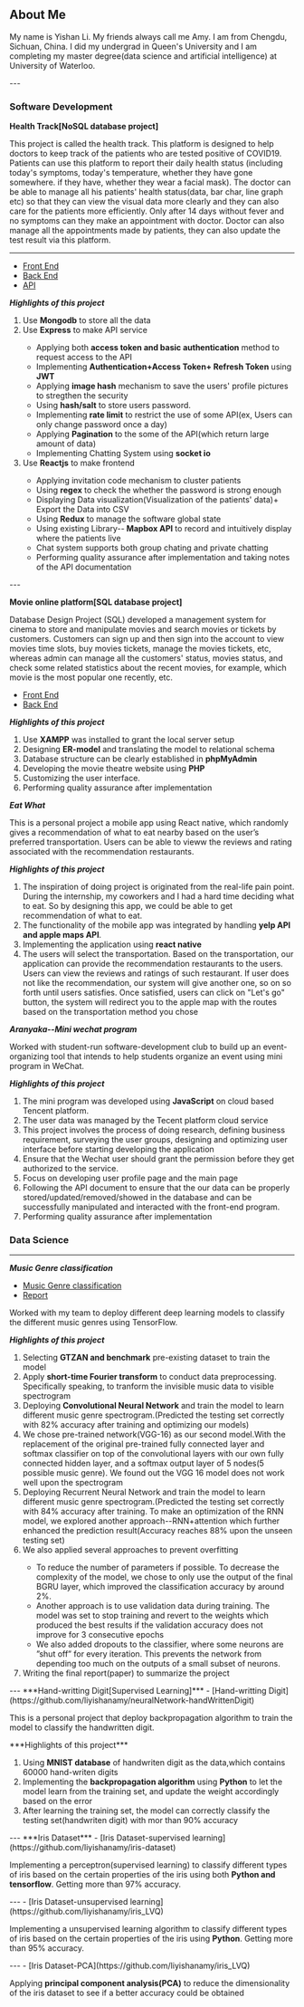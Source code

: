## About Me
<p>My name is Yishan Li. My friends always call me Amy. I am from Chengdu, Sichuan, China. I did my undergrad in Queen's University and I am completing my master degree(data science and artificial intelligence) at University of Waterloo.</p>
---


### Software Development

**Health Track[NoSQL database project]**
<p>This project is called the health track. This platform is designed to help doctors to keep track of the patients who are tested positive of COVID19.  Patients can use this platform to report their daily health status (including today's symptoms, today's temperature, whether they have gone somewhere. if they have, whether they wear a facial mask). The doctor can be able to manage all his patients' health status(data, bar char, line graph etc) so that they can view the visual data more clearly and they can also care for the patients more efficiently. Only after 14 days without fever and no symptoms can they make an appointment with doctor. Doctor can also manage all the appointments made by patients, they can also update the test result via this platform.  </p>

---
- [Front End](https://github.com/liyishanamy/healthtrackingplatform_frontend)
- [Back End](https://github.com/liyishanamy/healthInformation_backend)
- [API](https://docs.google.com/document/d/15rplKs8JGBj297dSzQFhMPIbVfc3abBbPUhmvtrWwfU/edit)

***Highlights of this project***
<ol>
  <li>Use <strong>Mongodb</strong> to store all the data</li>
  <li>Use <strong>Express</strong> to make API service</li> 
         <ul>
            <li>Applying both <strong>access token and basic authentication</strong> method to request access to the API</li>
            <li>Implementing <strong>Authentication+Access Token+ Refresh Token</strong> using <strong>JWT</strong></li>
            <li>Applying <strong>image hash</strong> mechanism to save the users' profile pictures to stregthen the security</li>
            <li>Using <strong>hash/salt</strong> to store users password. </li>
            <li>Implementing <strong>rate limit</strong> to restrict the use of some API(ex, Users can only change password once a day)</li>
            <li>Applying <strong>Pagination</strong> to the some of the API(which return large amount of data)</li>
            <li>Implementing Chatting System using <strong>socket io</strong></li>
         </ul>
        
  <li>Use <strong>Reactjs</strong> to make frontend</li>
        <ul>
          <li>Applying invitation code mechanism to cluster patients</li>
          <li>Using <strong>regex</strong> to check the whether the password is strong enough</li>
          <li>Displaying Data visualization(Visualization of the patients' data)+ Export the Data into CSV</li>
          <li>Using <strong>Redux</strong> to manage the software global state</li>
          <li>Using existing Library--<strong> Mapbox API</strong> to record and intuitively display where the patients live</li>
          <li>Chat system supports both group chating and private chatting</li>
          <li>Performing quality assurance after implementation and taking notes of the API documentation</li>
        </ul>
   </ol>
---

**Movie online platform[SQL database project]**
<p>Database Design Project (SQL) developed a management system for cinema to store and manipulate movies and search movies or tickets by customers.  Customers can sign up and then sign into the account to view movies time slots, buy movies tickets, manage the movies tickets, etc, whereas admin can manage all the customers' status, movies status, and check some related statistics about the recent movies, for example, which movie is the most popular one recently, etc. </p>

- [Front End](https://github.com/liyishanamy/movie)
- [Back End](https://github.com/liyishanamy/movie)

***Highlights of this project***
<ol>
  <li>Use <strong>XAMPP</strong> was installed to grant the local server setup</li>
  <li>Designing <strong>ER-model</strong> and translating the model to relational schema</li>
  <li>Database structure can be clearly established in <strong>phpMyAdmin</strong></li>
  <li>Developing the movie theatre website using <strong>PHP</strong></li>
  <li>Customizing the user interface.</li>
  <li>Performing quality assurance after implementation</li>
</ol>

***Eat What***
<p>This is a personal project a mobile app using React native, which randomly gives a recommendation of what to eat nearby based on the user’s preferred transportation. Users can be able to vieww the reviews and rating associated with the recommendation restaurants. </p>

***Highlights of this project***
<ol>
      <li>The inspiration of doing project is originated from the real-life pain point. During the internship, my coworkers and I had a hard time deciding what to eat. So by designing this app, we could be able to get recommendation of what to eat. </li>
      <li>The functionality of the mobile app was integrated by handling <strong>yelp API and apple maps API</strong>.</li>
      <li>Implementing the application using <strong>react native</strong></li>
      <li>The users will select the transportation. Based on the transportation, our application can provide the recommendation restaurants to the users. Users can view the reviews and ratings of such restaurant. If user does not like the recommendation, our system will give another one, so on so forth until users satisfies.  Once satisfied, users can click on "Let's go" button, the system will redirect you to the apple map with the routes based on the transportation method you chose</li>
</ol>


***Aranyaka--Mini wechat program***
<p>Worked with student-run software-development club to build up an event-organizing tool that intends to help students organize an event using mini program in WeChat.</p>

***Highlights of this project***
<ol>
  <li>The mini program was developed using <strong>JavaScript</strong> on cloud based Tencent platform.</li>
  <li>The user data was managed by the Tecent platform cloud service</li>
  <li>This project involves the process of doing research, defining business requirement, surveying the user groups, designing and optimizing user interface before starting developing the application</li>
  <li>Ensure that the Wechat user should grant the permission before they get authorized to the service.</li>
  <li> Focus on developing user profile page and the main page </li>
  <li> Following the API document to ensure that the our data can be properly stored/updated/removed/showed in the database and can be successfully manipulated and interacted with the front-end program.</li>
   <li>Performing quality assurance after implementation</li>
</ol>


### Data Science
---
***Music Genre classification***
- [Music Genre classification](https://github.com/astralcai/music-genre-classification) 
- [Report](https://github.com/liyishanamy/music-genre-classification_report)

<p>Worked with my team to deploy different deep learning models to classify the different music genres using TensorFlow.</p>

***Highlights of this project***
<ol>
  <li>Selecting <strong>GTZAN and benchmark</strong> pre-existing dataset to train the model</li>
  <li>Apply <strong>short-time Fourier transform</strong> to conduct data preprocessing. Specifically speaking, to tranform the invisible music data to visible spectrogram</li>
  <li>Deploying <strong>Convolutional Neural Network</strong> and train the model to learn different music genre spectrogram.(Predicted the testing set correctly with 82% accuracy after training and optimizing our models)</li>
  <li>We chose pre-trained network(VGG-16) as our second model.With the replacement of the original pre-trained fully connected layer and softmax classifier on top of the convolutional layers with our own fully connected hidden layer, and a softmax output layer of 5 nodes(5 possible music genre). We found out the VGG 16 model does not work well upon the spectrogram </li>
  <li>Deploying Recurrent Neural Network and train the model to learn different music genre spectrogram.(Predicted the testing set correctly with 84% accuracy after training. To make an optimization of the RNN model, we explored another approach--RNN+attention which further enhanced the prediction result(Accuracy reaches 88% upon the unseen testing set) </li>
  <li>We also applied several approaches to prevent overfitting</li>
  <ul>
    <li>To reduce the number of parameters if possible. To decrease the complexity of the model, we chose to only use the output of the final BGRU layer, which improved the classification accuracy by around 2%.</li>
    <li>Another approach is to use validation data during training. The model was set to stop training and revert to the weights which produced the best results if the validation accuracy does not improve for 3 consecutive epochs</li>
    <li>We also added dropouts to the classifier, where some neurons are ”shut off” for every iteration. This prevents the network from depending too much on the outputs of a small subset of neurons.</li>
  </ul>
  <li>Writing the final report(paper) to summarize the project</li>
</ol>
---
***Hand-writting Digit[Supervised Learning]***
- [Hand-writting Digit](https://github.com/liyishanamy/neuralNetwork-handWrittenDigit)
<p>This is a personal project that deploy backpropagation algorithm to train the model to classify the handwritten digit.</p>
***Highlights of this project***
<ol>
  <li>Using <strong>MNIST database</strong> of handwriten digit as the data,which contains 60000 hand-writen digits</li>
  <li>Implementing the <strong>backpropagation algorithm</strong> using <strong>Python</strong> to let the model learn from the training set, and update the weight accordingly based on the error</li>
  <li>After learning the training set, the model can correctly classify the testing set(handwriten digit) with mor than 90% accuracy </li>
</ol>
---
***Iris Dataset***
- [Iris Dataset-supervised learning](https://github.com/liyishanamy/iris-dataset)
<p>Implementing a perceptron(supervised learning) to classify different types of iris based on the certain properties of the iris using both <strong>Python and tensorflow</strong>. Getting more than 97% accuracy.</p>
---
- [Iris Dataset-unsupervised learning](https://github.com/liyishanamy/iris_LVQ)
<p>Implementing a unsupervised learning algorithm to classify different types of iris based on the certain properties of the iris using <strong>Python</strong>. Getting more than 95% accuracy.</p>
 ---
- [Iris Dataset-PCA](https://github.com/liyishanamy/iris_LVQ)
<p>Applying <strong>principal component analysis(PCA)</strong> to reduce the dimensionality of the iris dataset to see if a better accuracy could be obtained </p>



